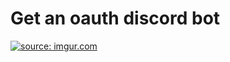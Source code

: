 # Get an oauth discord bot
<a href="https://imgur.com/4qezdFA"><img src="https://i.imgur.com/4qezdFA.png" title="source: imgur.com" /></a>
